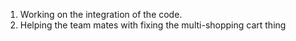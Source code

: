 1. Working on the integration of the code.
2. Helping the team mates with fixing the multi-shopping cart thing
 
